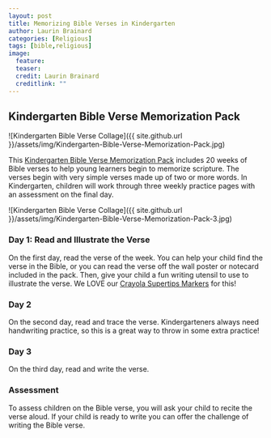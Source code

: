 ```yaml
---
layout: post
title: Memorizing Bible Verses in Kindergarten
author: Laurin Brainard
categories: [Religious]
tags: [bible,religious]
image:
  feature: 
  teaser: 
  credit: Laurin Brainard
  creditlink: ""
---
```


## Kindergarten Bible Verse Memorization Pack
![Kindergarten Bible Verse Collage]({{ site.github.url }}/assets/img/Kindergarten-Bible-Verse-Memorization-Pack.jpg)

This [Kindergarten Bible Verse Memorization Pack](https://www.teacherspayteachers.com/Product/Bible-Verse-Memorization-Pack-for-Kindergarten-3052682?utm_source=TPB%20Blog&utm_campaign=How%20To%20Teach%20Bible%20Verses%20-%20Kinder) includes 20 weeks of Bible verses to help young learners begin to memorize scripture. The verses begin with very simple verses made up of two or more words. In Kindergarten, children will work through three weekly practice pages with an assessment on the final day.

![Kindergarten Bible Verse Collage]({{ site.github.url }}/assets/img/Kindergarten-Bible-Verse-Memorization-Pack-3.jpg)
### Day 1: Read and Illustrate the Verse
On the first day, read the verse of the week. You can help your child find the verse in the Bible, or you can read the verse off the wall poster or notecard included in the pack. Then, give your child a fun writing utensil to use to illustrate the verse. We LOVE our [Crayola Supertips Markers](https://amzn.to/2GEYCic) for this!

### Day 2
On the second day, read and trace the verse. Kindergarteners always need handwriting practice, so this is a great way to throw in some extra practice!

### Day 3
On the third day, read and write the verse. 

### Assessment
To assess children on the Bible verse, you will ask your child to recite the verse aloud. If your child is ready to write you can offer the challenge of writing the Bible verse. 
